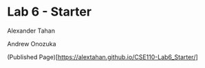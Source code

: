# Lab 6 - Starter

Alexander Tahan

Andrew Onozuka

(Published Page)[https://alextahan.github.io/CSE110-Lab6_Starter/]
